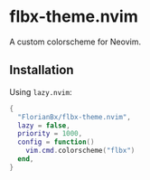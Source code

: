 # flbx-theme.nvim

A custom colorscheme for Neovim.

## Installation

Using `lazy.nvim`:

```lua
{
  "FlorianBx/flbx-theme.nvim",
  lazy = false,
  priority = 1000,
  config = function()
    vim.cmd.colorscheme("flbx")
  end,
}
```
